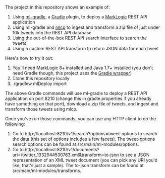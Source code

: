 The project in this repository shows an example of:

1. Using [ml-gradle](https://github.com/rjrudin/ml-gradle), a [Gradle](http://gradle.org/) plugin, to deploy a [MarkLogic](http://www.marklogic.com/) REST API application
1. Using ml-gradle and [mlcp](https://docs.marklogic.com/guide/ingestion/content-pump) to ingest and transform a zip file of just under 10k tweets into the REST API database
1. Using the out-of-the-box REST API search interface to search the tweets
1. Using a custom REST API transform to return JSON data for each tweet

Here's how to try it out:

1. You'll need MarkLogic 8+ installed and Java 1.7+ installed (you don't need Gradle though, this project uses the [Gradle wrapper](https://docs.gradle.org/current/userguide/gradle_wrapper.html))
1. Clone this repository locally
1. ./gradlew mlDeploy import

The above Gradle commands will use ml-gradle to deploy a REST API application on port 8210 (change this in gradle.properties if you already have something on that port), download a zip file of tweets, and ingest and transform those tweets using mlcp. 

Once you've run those commands, you can use any HTTP client to do the following:

1. Go to http://localhost:8210/v1/search?options=tweet-options to search the data (this set of options includes a few facets). The tweet-options search options can be found at src/main/ml-modules/options. 
1. Go to http://localhost:8210/v1/documents?uri=/twitter_1332944530763.xml&transform=to-json to see a JSON representation of an XML tweet document (you can pick any URI you'd like, that's just a sample). The to-json transform can be found at src/main/ml-modules/transforms. 
